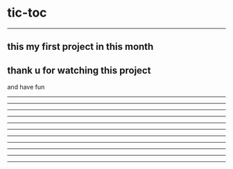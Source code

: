 # tic-toc
 --------------------------------------------------
 this my first project in this  month 
 --------------------------------------------------
 thank  u for watching this project 
 -------------------------------------------
 and have fun
 *******************************************************************************************
 ************************************
 *******************************************************************************************
 ************************************
 *******************************************************************************************
 ************************************
 *******************************************************************************************
 ************************************
 *******************************************************************************************
 *******************************************************************************************
 *******************************************************************************************
